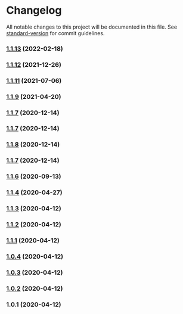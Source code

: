 # Changelog

All notable changes to this project will be documented in this file. See [standard-version](https://github.com/conventional-changelog/standard-version) for commit guidelines.

### [1.1.13](https://github.com/ditschedev/nuxtjs-ghost/compare/v1.1.12...v1.1.13) (2022-02-18)

### [1.1.12](https://github.com/ditschedev/nuxtjs-ghost/compare/v1.1.11...v1.1.12) (2021-12-26)

### [1.1.11](https://github.com/ditschedev/nuxtjs-ghost/compare/v1.1.10...v1.1.11) (2021-07-06)

### [1.1.9](https://github.com/ditschedev/nuxtjs-ghost/compare/v1.1.7...v1.1.9) (2021-04-20)

### [1.1.7](https://github.com/ditschedev/nuxtjs-ghost/compare/v1.1.4...v1.1.7) (2020-12-14)

### [1.1.7](https://github.com/ditschedev/nuxtjs-ghost/compare/v1.1.4...v1.1.7) (2020-12-14)

### [1.1.8](https://github.com/ditschedev/nuxtjs-ghost/compare/v1.1.4...v1.1.8) (2020-12-14)

### [1.1.7](https://github.com/ditschedev/nuxtjs-ghost/compare/v1.1.4...v1.1.7) (2020-12-14)

### [1.1.6](https://github.com/ditschedev/nuxtjs-ghost/compare/v1.1.4...v1.1.6) (2020-09-13)

### [1.1.4](https://github.com/ditschedev/nuxtjs-ghost/compare/v1.1.3...v1.1.4) (2020-04-27)

### [1.1.3](https://github.com/ditschedev/nuxtjs-ghost/compare/v1.1.2...v1.1.3) (2020-04-12)

### [1.1.2](https://github.com/ditschedev/nuxtjs-ghost/compare/v1.1.1...v1.1.2) (2020-04-12)

### [1.1.1](https://github.com/ditschedev/nuxtjs-ghost/compare/v1.0.4...v1.1.1) (2020-04-12)

### [1.0.4](https://github.com/ditschedev/nuxtjs-ghost/compare/v1.0.3...v1.0.4) (2020-04-12)

### [1.0.3](https://github.com/ditschedev/nuxtjs-ghost/compare/v1.0.2...v1.0.3) (2020-04-12)

### [1.0.2](https://github.com/ditschedev/nuxtjs-ghost/compare/v1.0.1...v1.0.2) (2020-04-12)

### 1.0.1 (2020-04-12)
